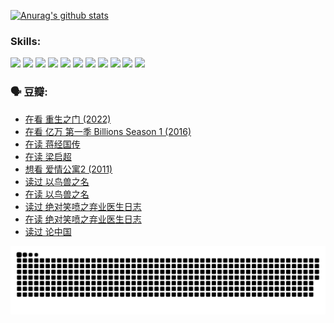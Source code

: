 
[![Anurag's github stats](https://github-readme-stats.vercel.app/api?username=w940853815)](https://github.com/anuraghazra/github-readme-stats)

### Skills:

<code><img height="32" src="https://cdn.jsdelivr.net/npm/simple-icons@v5/icons/python.svg"></code>
<code><img height="32" src="https://cdn.jsdelivr.net/npm/simple-icons@v5/icons/javascript.svg"></code>
<code><img height="32" src="https://cdn.jsdelivr.net/npm/simple-icons@v5/icons/django.svg"></code>
<code><img height="32" src="https://cdn.jsdelivr.net/npm/simple-icons@v5/icons/flask.svg"></code>
<code><img height="32" src="https://cdn.jsdelivr.net/npm/simple-icons@v5/icons/vuetify.svg"></code>
<code><img height="32" src="https://cdn.jsdelivr.net/npm/simple-icons@v5/icons/git.svg"></code>
<code><img height="32" src="https://cdn.jsdelivr.net/npm/simple-icons@v5/icons/docker.svg"></code>
<code><img height="32" src="https://cdn.jsdelivr.net/npm/simple-icons@v5/icons/postgresql.svg"></code>
<code><img height="32" src="https://cdn.jsdelivr.net/npm/simple-icons@v5/icons/elasticsearch.svg"></code>
<code><img height="32" src="https://cdn.jsdelivr.net/npm/simple-icons@v5/icons/macos.svg"></code>
<code><img height="32" src="https://cdn.jsdelivr.net/npm/simple-icons@v5/icons/linux.svg"></code>

### 🗣 豆瓣:

<!-- DOUBAN-ACTIVITIES:START -->
- [在看 重生之门‎ (2022)](https://www.douban.com/people/136069238/status/3882598762/?_i=53920185)
- [在看 亿万 第一季 Billions Season 1‎ (2016)](https://www.douban.com/people/136069238/status/3878098700/?_i=53920185)
- [在读 蒋经国传](https://www.douban.com/people/136069238/status/3877458956/?_i=53920185)
- [在读 梁启超](https://www.douban.com/people/136069238/status/3876806133/?_i=53920186)
- [想看 爱情公寓2‎ (2011)](https://www.douban.com/people/136069238/status/3876682115/?_i=53920186)
- [读过 以鸟兽之名](https://www.douban.com/people/136069238/status/3876369302/?_i=53920186)
- [在读 以鸟兽之名](https://www.douban.com/people/136069238/status/3869094471/?_i=53920186)
- [读过 绝对笑喷之弃业医生日志](https://www.douban.com/people/136069238/status/3869093225/?_i=53920186)
- [在读 绝对笑喷之弃业医生日志](https://www.douban.com/people/136069238/status/3862106751/?_i=53920186)
- [读过 论中国](https://www.douban.com/people/136069238/status/3862105795/?_i=53920186)
<!-- DOUBAN-ACTIVITIES:END -->


![Snake animation](https://raw.githubusercontent.com/w940853815/w940853815/output/github-contribution-grid-snake.svg)

<!--
**w940853815/w940853815** is a ✨ _special_ ✨ repository because its `README.md` (this file) appears on your GitHub profile.

Here are some ideas to get you started:

- 🔭 I’m currently working on ...
- 🌱 I’m currently learning ...
- 👯 I’m looking to collaborate on ...
- 🤔 I’m looking for help with ...
- 💬 Ask me about ...
- 📫 How to reach me: ...
- 😄 Pronouns: ...
- ⚡ Fun fact: ...
-->
